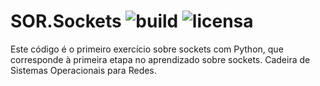 # SOR.Sockets ![build](https://travis-ci.org/tkpb/SOR.Sockets.svg?branch=master) ![licensa](https://img.shields.io/badge/license-GPLv3-blue.svg)
Este código é o primeiro exercício sobre sockets com Python, que corresponde à primeira etapa no aprendizado sobre sockets. Cadeira de Sistemas Operacionais para Redes.
